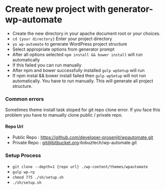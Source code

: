 # Create new project with generator-wp-automate

* Create the new directory in your apache document root or your choices.
* `cd {your directory}` Enter your project directory
* `yo wp-automate` to generate WordPress project structure
* Select appropriate options from generator prompt
* After all options selected `npm install && bower install` will run automatically
* If this failed you can run manually
* After npm and bower successfully installed `gulp wpSetup` will run
* If npm instal && bower install failed then `gulp wpSetup` will not run automatically. You have to run manually. This will generate all project structure.
 

 ### Common errors
 Sometimes theme install task stoped for git repo clone error. If you face this problem you have to manually clone public / private repo.

 #### Repo Url
 * Public Repo : https://github.com/developer-prosenjit/wpautomate.git
 * Private Repo : git@bitbucket.org:itobuztech/wp-automate.git

 ### Setup Process 
 * `git clone --depth=1 {repo url} ./wp-content/themes/wpautomate`
 * `gulp wp-rp`
 * `chmod 775 ./sh/setup.sh`
 * `./sh/setup.sh`
